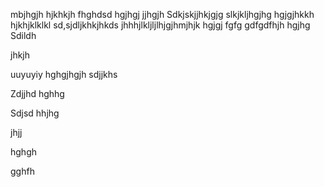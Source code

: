 mbjhgjh
hjkhkjh
fhghdsd
hgjhgj
jjhgjh
Sdkjskjjhkjgjg
slkjkljhgjhg
hgjgjhkkh
hjkhjklklkl
sd,sjdljkhkjhkds
jhhhjlkljljlhjgjhmjhjk
hgjgj
fgfg
gdfgdfhjh
hgjhg
Sdildh

jhkjh

uuyuyiy
hghgjhgjh
sdjjkhs

Zdjjhd
hghhg

Sdjsd
hhjhg

jhjj

hghgh


gghfh
